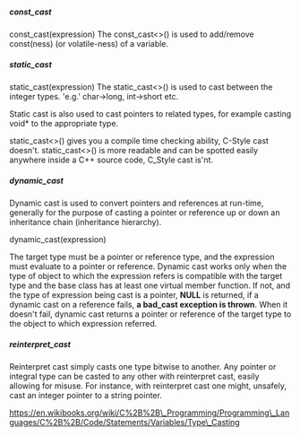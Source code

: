 ##### const\_cast

const\_cast\(expression\) The const\_cast&lt;&gt;\(\) is used to add/remove const\(ness\) \(or volatile-ness\) of a variable.

##### static\_cast

static\_cast\(expression\) The static\_cast&lt;&gt;\(\) is used to cast between the integer types. 'e.g.' char-&gt;long, int-&gt;short etc.

Static cast is also used to cast pointers to related types, for example casting void\* to the appropriate type.

static_cast<>() gives you a compile time checking ability, C-Style cast doesn't.
static_cast<>() is more readable and can be spotted easily anywhere inside a C++ source code, C_Style cast is'nt.

##### dynamic\_cast

Dynamic cast is used to convert pointers and references at run-time, generally for the purpose of casting a pointer or reference up or down an inheritance chain \(inheritance hierarchy\).

dynamic\_cast\(expression\)

The target type must be a pointer or reference type, and the expression must evaluate to a pointer or reference. Dynamic cast works only when the type of object to which the expression refers is compatible with the target type and the base class has at least one virtual member function. If not, and the type of expression being cast is a pointer, __NULL__ is returned, if a dynamic cast on a reference fails, __a bad\_cast exception is thrown__. When it doesn't fail, dynamic cast returns a pointer or reference of the target type to the object to which expression referred.

##### reinterpret\_cast

Reinterpret cast simply casts one type bitwise to another. Any pointer or integral type can be casted to any other with reinterpret cast, easily allowing for misuse. For instance, with reinterpret cast one might, unsafely, cast an integer pointer to a string pointer.



https://en.wikibooks.org/wiki/C%2B%2B\_Programming/Programming\_Languages/C%2B%2B/Code/Statements/Variables/Type\_Casting

